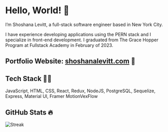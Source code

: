 # Hello, World! 👋

I’m Shoshana Levitt, a full-stack software engineer based in New York City.

I have experience developing applications using the PERN stack and I specialize in front-end development. I graduated from The Grace Hopper Program at Fullstack Academy in February of 2023.

## Portfolio Website: [shoshanalevitt.com](http://www.shoshanalevitt.com/) 🎨

## Tech Stack 👩‍💻
JavaScript, HTML, CSS, React, Redux, NodeJS, PostgreSQL, Sequelize, Express, Material UI, Framer MotionVexFlow

## GitHub Stats 🔥

<img alt="Streak" src="http://github-readme-streak-stats.herokuapp.com?user=shoshana-levitt&theme=monokai&hide_border=true&date_format=j%20M%5B%20Y%5D&background=1F222E&stroke=FFFFFF&currStreakLabel=FFE8D1&sideLabels=FFE8D1&ring=68C3D4&fire=568EA3&currStreakNum=FFFFFF&sideNums=68C3D4"/>
